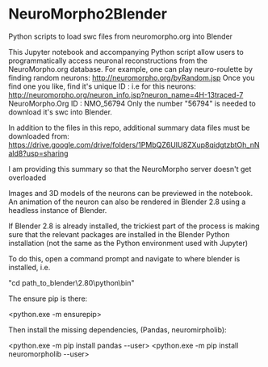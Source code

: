 # NeuroMorpho2Blender
Python scripts to load swc files from neuromorpho.org into Blender

This Jupyter notebook and accompanying Python script allow users to programmatically access neuronal reconstructions from the NeuroMorpho.org database. 
For example, one can play neuro-roulette by finding random neurons:
http://neuromorpho.org/byRandom.jsp
Once you find one you like, find it's unique ID :
i.e for this neurons:
http://neuromorpho.org/neuron_info.jsp?neuron_name=4H-13traced-7
NeuroMorpho.Org ID : 	NMO_56794
Only the number "56794" is needed to download it's swc into Blender.

In addition to the files in this repo, additional summary data files must be downloaded from:
https://drive.google.com/drive/folders/1PMbQZ6UIU8ZXup8qidgtzbtOh_nNald8?usp=sharing

I am providing this summary so that the NeuroMorpho server doesn't get overloaded

Images and 3D models of the neurons can be previewed in the notebook. 
An animation of the neuron can also be rendered in Blender 2.8 using a headless instance of Blender.

If Blender 2.8 is already installed, the trickiest part of the process is making sure that the relevant packages are installed in the Blender Python installation (not the same as the Python environment used with Jupyter)

To do this, open a command prompt and navigate to where blender is installed, i.e.

"cd path_to_blender\2.80\python\bin"
  
The ensure pip is there:

<python.exe -m ensurepip>

Then install the missing dependencies, (Pandas, neuromirpholib):

<python.exe -m pip install pandas --user>
<python.exe -m pip install neuromorpholib --user>


